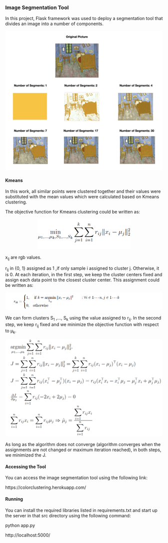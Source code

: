 ### Image Segmentation Tool 
<p align = "justify">
In this project,  Flask framework was used to deploy a segmentation tool that divides an image into a number of components. 
</p>
<p align = "center">
	<img src = "https://raw.githubusercontent.com/rojinnew/image_segmentation/master/images/segments2.png" width=600>
</p>

#### Kmeans 
In this work, all similar points were clustered together and their values were substituted with the mean values which were calculated based on Kmeans clustering.
<p>
The objective function for Kmeans clustering could be written as:
</p>
<p align = "center">
	<img src = "https://raw.githubusercontent.com/rojinnew/image_segmentation/master/images/f1.png" width=300>
</p>
<p>
x<sub>ij</sub> are rgb values.
</p>
r<sub>ij</sub> in {0, 1} assigned as 1 ,if only sample i assigned to cluster j. Otherwise, it is 0.  At each iteration, in the first step, we keep the cluster centers fixed and assign each data point to the closest cluster center. This assignment could be written as:
<p align = "center">
	<img src = "https://raw.githubusercontent.com/rojinnew/image_segmentation/master/images/f2.png" width=500>
</p>
We can form clusters S<sub>1</sub> ,..., S<sub>k</sub> using the value assigned to r<sub>ij</sub>.
In the second step, we keep r<sub>ij</sub> fixed and we minimize the objective function with respect to &mu;<sub>k</sub>.
<p align = "center">
	<img src = "https://raw.githubusercontent.com/rojinnew/image_segmentation/master/images/f3.png" width=500>
</p>
As long as the algorithm does not converge (algorithm converges when the assignments are not changed or maximum iteration reached), in both steps, we minimized the J.

#### Accessing the Tool 
<p>
You can access the image segmentation tool using the following link:
</p>
<p align = "left">
https://colorclustering.herokuapp.com/
</p>
 
#### Running
You can install the required libraries listed in requirements.txt and start up the server in that src directory using the following command: 
 
python app.py 
 
http://localhost:5000/
